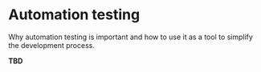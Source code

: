 # Automation testing

Why automation testing is important and how to use it as a tool to simplify the development process.

**TBD**